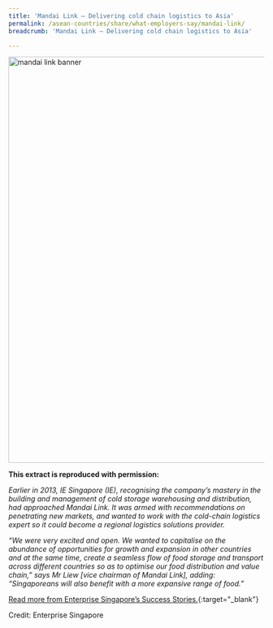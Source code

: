 ```yaml
---
title: 'Mandai Link – Delivering cold chain logistics to Asia'
permalink: /asean-countries/share/what-employers-say/mandai-link/
breadcrumb: 'Mandai Link – Delivering cold chain logistics to Asia'

---
```



<img src="\images\asean-employers\mandai-link.jpg" alt="mandai link banner" style="width:800px;" />

**This extract is reproduced with permission:**

*Earlier in 2013, IE Singapore (IE), recognising the company’s mastery in the building and management of cold storage warehousing and distribution, had approached Mandai Link. It was armed with recommendations on penetrating new markets, and wanted to work with the cold-chain logistics expert so it could become a regional logistics solutions provider.*

*“We were very excited and open. We wanted to capitalise on the abundance of opportunities for growth and expansion in other countries and at the same time, create a seamless flow of food storage and transport across different countries so as to optimise our food distribution and value chain,” says Mr Liew [vice chairman of Mandai Link], adding: “Singaporeans will also benefit with a more expansive range of food.”*

[Read more from Enterprise Singapore’s Success Stories.](https://ie.enterprisesg.gov.sg/Venture-Overseas/Browse-By-Market/Asia-Pacific/Thailand/Success-Stories/cs/Success-Stories/Delivering-cold-chain-logistics-to-Asia){:target="_blank"}

Credit: Enterprise Singapore